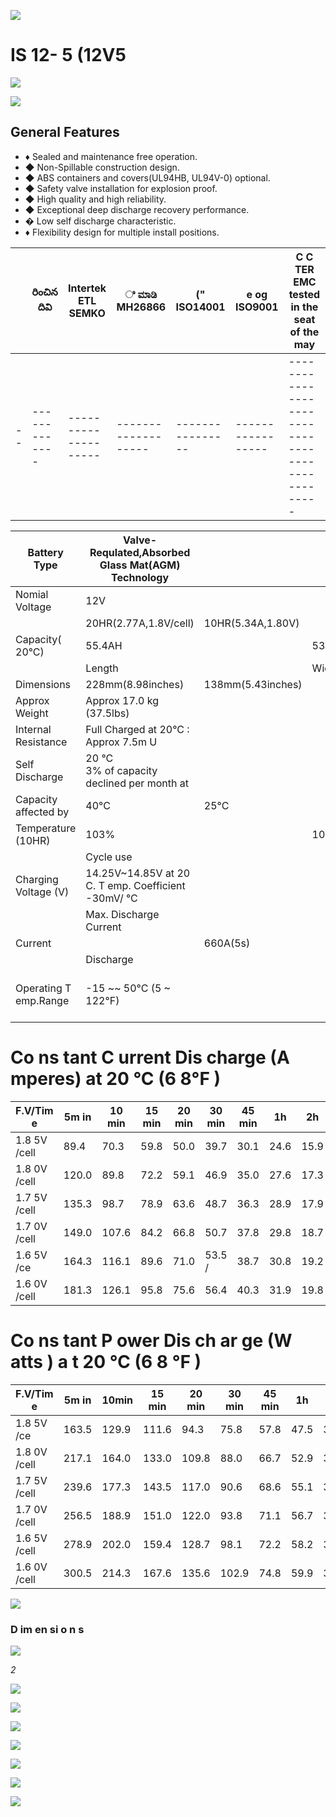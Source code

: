 ![](images/_page_0_Picture_0.jpeg)

# IS 12- 5 (12V5

![](images/_page_0_Picture_2.jpeg)

![](images/_page_0_Picture_3.jpeg)

## General Features

- ♦ Sealed and maintenance free operation.
- ◆ Non-Spillable construction design.
- ◆ ABS containers and covers(UL94HB, UL94V-0) optional.
- ◆ Safety valve installation for explosion proof.
- ◆ High quality and high reliability.
- ◆ Exceptional deep discharge recovery performance.
- � Low self discharge characteristic.
- ♦ Flexibility design for multiple install positions.

|  | రించిన దివి | Intertek ETL SEMKO | ಿ ಮಾಡಿ<br>MH26866 | ("<br>ISO14001 | e og<br>ISO9001 | C C TER EMC<br>tested<br>in the seat of the may |
|--|-------------|--------------------|-------------------|----------------|-----------------|-------------------------------------------------|
|--|-------------|--------------------|-------------------|----------------|-----------------|-------------------------------------------------|

| Battery Type          | Valve-Requlated,Absorbed<br>Glass Mat(AGM)<br>Technology |                   |        |                                                    |                       |                  |  |  |  |  |
|-----------------------|----------------------------------------------------------|-------------------|--------|----------------------------------------------------|-----------------------|------------------|--|--|--|--|
| Nomial Voltage        | 12V                                                      |                   |        |                                                    |                       |                  |  |  |  |  |
|                       | 20HR(2.77A,1.8V/cell)                                    | 10HR(5.34A,1.80V) |        | 5HR(9.08A,1.75V)                                   |                       | 1HR(31.9A,1.60V) |  |  |  |  |
| Capacity( 20°C)       | 55.4AH                                                   |                   | 53.4AH | 45.4AH                                             |                       | 31.9AH           |  |  |  |  |
|                       | Length                                                   |                   | Width  | Height                                             |                       | Total Height     |  |  |  |  |
| Dimensions            | 228mm(8.98inches)                                        | 138mm(5.43inches) |        | 208mm(8.19inches)                                  |                       | 228mm(8.98inch)  |  |  |  |  |
| Approx Weight         | Approx 17.0 kg (37.5lbs)                                 |                   |        |                                                    |                       |                  |  |  |  |  |
| Internal Resistance   | Full Charged at 20°C : Approx 7.5m U                     |                   |        |                                                    |                       |                  |  |  |  |  |
| Self Discharge        | 20 °C<br>3%  of capacity declined per month at           |                   |        |                                                    |                       |                  |  |  |  |  |
| Capacity affected by  | 40°C                                                     | 25°C              |        | 0°C                                                |                       | -15°C            |  |  |  |  |
| Temperature (10HR)    | 103%                                                     |                   | 100%   | 86%                                                |                       | 65%              |  |  |  |  |
|                       | Cycle use                                                |                   |        | Float use                                          |                       |                  |  |  |  |  |
| Charging Voltage (V)  | 14.25V~14.85V at 20 C. T emp. Coefficient -30mV/  °C     |                   |        | 13.4V~13.7V at 20 °C.Temp. Coefficient (-20mV/ °C) |                       |                  |  |  |  |  |
|                       | Max. Discharge Current                                   |                   |        | Initial Charging Current                           |                       |                  |  |  |  |  |
| Current               |                                                          | 660A(5s)          |        | Less than 16.5A                                    |                       |                  |  |  |  |  |
|                       | Discharge                                                |                   |        | Charging                                           | Storage               |                  |  |  |  |  |
| Operating T emp.Range | -15 ~~ 50°C (5 ~ 122°F)                                  |                   |        | 0~40°C (32 ~ 104°F)                                | -15 ~40°C (5 ~ 104°F) |                  |  |  |  |  |

# Co ns tant C urrent Dis charge (A mperes) at 20 °C (6 8°F )

| F.V/Tim e    | 5m in | 10 min | 15 min | 20 min | 30 min | 45 min | 1h   | 2h   | 3h   | 4h   | 5h   | 6h   | 8h   | 10 h | 20h  |
|--------------|-------|--------|--------|--------|--------|--------|------|------|------|------|------|------|------|------|------|
| 1.8 5V /cell | 89.4  | 70.3   | 59.8   | 50.0   | 39.7   | 30.1   | 24.6 | 15.9 | 12.5 | 10.2 | 8.25 | 7.26 | 5.90 | 5.04 | 2.75 |
| 1.8 0V /cell | 120.0 | 89.8   | 72.2   | 59.1   | 46.9   | 35.0   | 27.6 | 17.3 | 13.5 | 10.9 | 8.87 | 7.79 | 6.25 | 5.34 | 2.77 |
| 1.7 5V /cell | 135.3 | 98.7   | 78.9   | 63.6   | 48.7   | 36.3   | 28.9 | 17.9 | 13.7 | 11.2 | 9.08 | 8.00 | 6.36 | 5.39 | 2.80 |
| 1.7 0V /cell | 149.0 | 107.6  | 84.2   | 66.8   | 50.7   | 37.8   | 29.8 | 18.7 | 14.1 | 11.5 | 9.32 | 8.17 | 6.45 | 5.44 | 2.85 |
| 1.6 5V /ce   | 164.3 | 116.1  | 89.6   | 71.0   | 53.5 / | 38.7   | 30.8 | 19.2 | 14.7 | 11.9 | 9.58 | 8.35 | 6.55 | 5.55 | 2.89 |
| 1.6 0V /cell | 181.3 | 126.1  | 95.8   | 75.6   | 56.4   | 40.3   | 31.9 | 19.8 | 15.2 | 12.2 | 9.90 | 8.53 | 6.62 | 5.61 | 2.91 |

# Co ns tant P ower Dis ch ar ge (W atts ) a t 20 ℃ (6 8 ℉ )

| F.V/Tim e    | 5m in | 10min | 15 min | 20 min | 30 min | 45 min | 1h   | 2h   | 3h   | 4h   | 5h   | 6h   | 8h   | 10h  | 20h  |
|--------------|-------|-------|--------|--------|--------|--------|------|------|------|------|------|------|------|------|------|
| 1.8 5V /ce   | 163.5 | 129.9 | 111.6  | 94.3   | 75.8   | 57.8   | 47.5 | 30.8 | 24.4 | 20.0 | 16.2 | 14.3 | 11.6 | 9.97 | 5.44 |
| 1.8 0V /cell | 217.1 | 164.0 | 133.0  | 109.8  | 88.0   | 66.7   | 52.9 | 33.4 | 26.1 | 21.3 | 17.3 | 15.3 | 12.3 | 10.5 | 5.49 |
| 1.7 5V /cell | 239.6 | 177.3 | 143.5  | 117.0  | 90.6   | 68.6   | 55.1 | 34.5 | 26.5 | 21.7 | 17.7 | 15.6 | 12.5 | 10.6 | 5.53 |
| 1.7 0V /cell | 256.5 | 188.9 | 151.0  | 122.0  | 93.8   | 71.1   | 56.7 | 35.8 | 27.2 | 22.2 | 18.1 | 15.9 | 12.7 | 10.7 | 5.64 |
| 1.6 5V /cell | 278.9 | 202.0 | 159.4  | 128.7  | 98.1   | 72.2   | 58.2 | 36.6 | 28.2 | 22.9 | 18.5 | 16.2 | 12.8 | 10.9 | 5.70 |
| 1.6 0V /cell | 300.5 | 214.3 | 167.6  | 135.6  | 102.9  | 74.8   | 59.9 | 37.6 | 29.0 | 23.5 | 19.1 | 16.5 | 12.9 | 11.0 | 5.73 |

![](images/_page_0_Picture_19.jpeg)

### **D im en si o n s**

![](images/_page_1_Figure_1.jpeg)

*2*

![](images/_page_1_Figure_2.jpeg)

![](images/_page_1_Figure_3.jpeg)

![](images/_page_1_Figure_4.jpeg)

![](images/_page_1_Figure_5.jpeg)

![](images/_page_1_Figure_6.jpeg)

![](images/_page_1_Figure_7.jpeg)

![](images/_page_1_Figure_8.jpeg)
